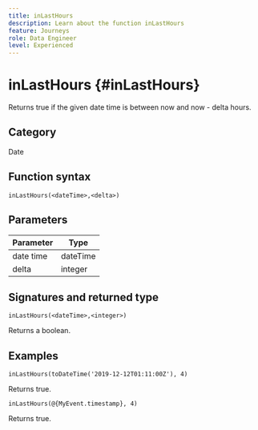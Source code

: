 ```yaml
---
title: inLastHours
description: Learn about the function inLastHours
feature: Journeys
role: Data Engineer
level: Experienced
---
```

# inLastHours {#inLastHours}

Returns true if the given date time is between now and now - delta hours. 

## Category

Date

## Function syntax

`inLastHours(<dateTime>,<delta>)`

## Parameters

| Parameter | Type             |
|-----------|------------------|
| date time | dateTime    |
| delta   | integer     |

## Signatures and returned type

`inLastHours(<dateTime>,<integer>)`

Returns a boolean.

## Examples

`inLastHours(toDateTime('2019-12-12T01:11:00Z'), 4)`

Returns true.

`inLastHours(@{MyEvent.timestamp}, 4)`

Returns true.
